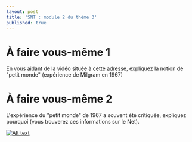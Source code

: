 ```yaml
---
layout: post
title: 'SNT : module 2 du thème 3'
published: true
---
```


# À faire vous-même 1

En vous aidant de la vidéo située à <a href="https://www.youtube.com/watch?v=gOiIQ0qGiCc" target="_blank">cette adresse</a>, expliquez la notion de "petit monde" (expérience de Milgram en 1967)



# À faire vous-même 2

L'expérience du "petit monde" de 1967 a souvent été critiquée, expliquez pourquoi (vous trouverez ces informations sur le Net).




[![Alt text](https://www.youtube.com/watch?v=fm5MSdPU8tY/0.jpg)](https://www.youtube.com/watch?v=fm5MSdPU8tY)
		

